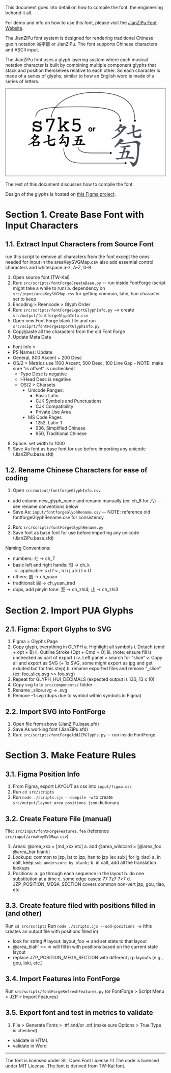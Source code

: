 This document goes into detail on how to compile the font, the engineering behond it all. 

For demo and info on how to use this font, please visit the [JianZiPu Font Website](https://guqintabs.com/jianzipu). 

The JianZiPu font system is designed for rendering traditional Chinese guqin notation 减字谱 or JianZiPu. The font supports Chinese characters and ASCII input.

The JianZiPu font uses a glyph layering system where each musical notation character is built by combining multiple component glyphs that stack and position themselves relative to each other. So each character is made of a series of glyphs, similar to how an English word is made of a series of letters.

![example](s7k5.png)

The rest of this document discusses how to compile the font.

Design of the glyphs is hosted on [this Figma project](https://www.figma.com/design/CC89RmepV34CVP9bKWu48b/JianZiPuComponents?node-id=0-925&t=rNcq1aDc8xLvfPj2-1).

# Section 1. Create Base Font with Input Characters

## 1.1. Extract Input Characters from Source Font

run this script to remove all characters from the font except the ones needed for input in the areaKeySVGMap.csv
also add essential control characters and whitespace a-z, A-Z, 0-9

1. Open source font (TW-Kai)
2. Run: `src/scripts/fontForgeCreateBase.py` -- run inside FontForge (script might take a while to run)
  a. dependency on `src/input/areaKeySVGMap.csv` for getting common, latin, han character set to keep
3. Encoding > Reencode > Glyph Order
4. Run: `src/scripts/fontForgeExportGlyphInfo.py` --> create `src/output/fontforgeGlyphInfo.csv`
5. Open new Font Forge blank file and run `src/sciprt/fontForgeImportGlyphInfo.py`
6. Copy/paste all the characters from the old Font Forge
7. Update Meta Data
-  Font Info > 
  - PS Names: Update
  - General, 800 Ascent + 200 Desc
  - OS/2 > Metrics use 1100 Ascent, 500 Desc, 100 Line Gap
		- NOTE: make sure "is offset" is unchecked!
    - Typo Desc is negative
    - HHead Desc is negative
	- OS/2 > Charsets
		- Unicode Ranges:
			- Basic Latin
			- CJK Symbols and Punctuations
			- CJK Compatibility
			- Private Use Area
		- MS Code Pages
			- 1252, Latin-1
			- 936, Simplified Chinese
			- 950, Traditional Chinese
8. Space: set width to 1000
7. Save As font as base font for use before importing any unicode (JianZiPu.base.sfd)

## 1.2. Rename Chinese Characters for ease of coding
1. Open `src/output/fontforgeGlyphInfo.csv` 
  - add column new_glyph_name and rename manually (ex: ch_8 for 八) -- see rename conventions below
  - Save As: `input/fontforgeGlyphRename.csv` -- NOTE: reference old fontforgeGlyphRename.csv for consistency
2. Run: `src/scripts/fontForgeGlyphRename.py`
3. Save font as base font for use before importing any unicode (JianZiPu.base.sfd)

Naming Conventions:

- numbers: 七 -> ch_7
- basic left and right hands: 勾 -> ch_k 
  - applicable: s d f v , n h j u k i l o U
- others: 圆 -> ch_yuan
- traditional: 圓 -> ch_yuan_trad
- dups, add pinyin tone: 至 -> ch_zhi4; 止 -> ch_zhi3

# Section 2. Import PUA Glyphs

## 2.1. Figma: Export Glyphs to SVG

1. Figma > Glyphs Page
2. Copy glyph, everything in GLYPH
  a. Highlight all symbols
    i. Detach (cmd + opt + B)
    ii. Outline Stroke (Opt + Cmd + O)
    iii. (note: ensure fill is unchecked as part of export )
    iv. Left panel > search for "slice"
    v. Copy all and export as SVG (+ 1x SVG, some might export as jpg and get exluded but for this step)
  b. rename exported files and remove "_slice" (ex: foo_slice.svg >> foo.svg)
3. Repeat for GLYPH_HUI_DECIMALS (expected output is 130, 13 x 10)
4. Copy svg to to `src/components/` folder
5. Rename _slice.svg -> .svg
6. Remove -1.svg (dups due to symbol within symbols in Figma)

## 2.2. Import SVG into FontForge

1. Open file from above (JianZiPu.base.sfd)
2. Save As working font (JianZiPu.sfd)
3. Run: `src/scripts/fontForgeAddJZPGlyphs.py` -- run inside FontForge

# Section 3. Make Feature Rules

## 3.1. Figma Position Info

1. From Figma, export LAYOUT as css into `input/figma.css`
2. Run `cd src/scripts`
2. Run `node ./scripts.cjs --compile -w` to create `src/output/layout_area_positions.json` dictionary

## 3.2. Create Feature File (manual)

File: `src/input/fontForgeFeatures.fea` (reference `src/input/areaKeySVGMap.csv`)

1. Areas: @area_xxx = [md_xxx etc]
	a. add @area_wildcard = [@area_foo @area_bar blank] 
2. Lookups: common to jzp, lat to jzp, han to jzp (ex sub j for lg_tiao)
	a. in calt, keep `sub underscore by blank;`
	b. in calt, add all the translation lookups
3. Positions:
	a. go through each sequence in the layout
	b. do one substitution at a time
	c. some edge cases: 77 7z7 7>7
	d. JZP_POSITION_MEGA_SECTION covers common non-vert jzp, gou, tiao, etc.

## 3.3. Create feature filed with positions filled in (and other)

Run `cd src/scripts`
Run `node ./scripts.cjs --add-positions -w` (this creates an output file with positions filled in)

- look for string # layout: layout_foo => and set state to that layout
- @area_blah' <> => will fill in with positions based on the current state layout
- replace JZP_POSITION_MEGA_SECTION with different jzp layouts (e.g., gou, loki, etc.)

## 3.4. Import Features into FontForge

Run `src/scripts/fontForgeRefreshFeatures.py` (or FontForge > Script Menu > JZP > Import Features)

## 3.5. Export font and test in metrics to validate
1. File > Generate Fonts > .ttf and/or .otf  (make sure Options > True Type is checked)

- validate in HTML
- validate in Word

---

The font is licensed under SIL Open Font License 1.1
The code is licensed under MIT License.
The font is derived from TW-Kai font.